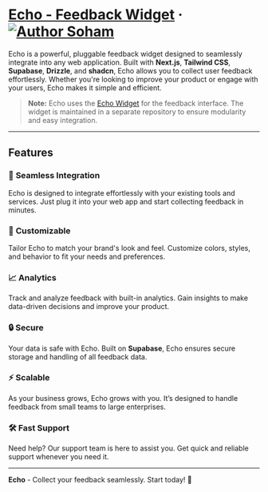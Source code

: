 # [Echo - Feedback Widget](https://github.com/sohamnandi77/echo-sass) &middot; [![Author Soham](https://img.shields.io/badge/Author-Soham-%3C%3E)](https://www.sohamnandi.com)

Echo is a powerful, pluggable feedback widget designed to seamlessly integrate into any web application. Built with **Next.js**, **Tailwind CSS**, **Supabase**, **Drizzle**, and **shadcn**, Echo allows you to collect user feedback effortlessly. Whether you're looking to improve your product or engage with your users, Echo makes it simple and efficient.

> **Note:** Echo uses the [Echo Widget](https://github.com/sohamnandi77/echo-widget) for the feedback interface. The widget is maintained in a separate repository to ensure modularity and easy integration.

---

## Features

### 🚀 **Seamless Integration**

Echo is designed to integrate effortlessly with your existing tools and services. Just plug it into your web app and start collecting feedback in minutes.

### 🎨 **Customizable**

Tailor Echo to match your brand's look and feel. Customize colors, styles, and behavior to fit your needs and preferences.

### 📈 **Analytics**

Track and analyze feedback with built-in analytics. Gain insights to make data-driven decisions and improve your product.

### 🔒 **Secure**

Your data is safe with Echo. Built on **Supabase**, Echo ensures secure storage and handling of all feedback data.

### ⚡ **Scalable**

As your business grows, Echo grows with you. It’s designed to handle feedback from small teams to large enterprises.

### 🛠️ **Fast Support**

Need help? Our support team is here to assist you. Get quick and reliable support whenever you need it.

---

**Echo** - Collect your feedback seamlessly. Start today! 🚀
